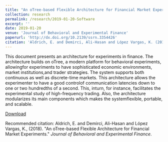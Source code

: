```yaml
---
title: "An oTree-based Flexible Architecture for Financial Market Experiments"
collection: research
permalink: /research/2019-01-20-Software
excerpt: ''
date: 2019-01-20
venue: 'Journal of Behavioral and Experimental Finance'
paperurl: 'http://dx.doi.org/10.2139/ssrn.3354426'
citation: 'Aldrich, E. and Demirci, Ali-Hasan and López Vargas, K. (2019). &quot;An oTree-based Flexible Architecture for Financial Market Experiments.&quot; <i>Journal of Behavioral and Experimental Finance</i>.'
---
```

This document presents an architecture for experiments in finance. The architecture builds on oTree, a modern platform for behavioral experiments, allowingfor experiments to have sophisticated economic environments, market institutions,and trader strategies. The system supports both continuous as well as discrete-time markets. This architecture allows the experimenter to have a good controlof communication latencies down to one or two hundredths of a second. This, inturn, for instance, facilitates the experimental study of high-frequency trading. Also, the architecture modularizes its main components which makes the systemflexible, portable, and scalable.


[Download](http://dx.doi.org/10.2139/ssrn.3354426)

Recommended citation: Aldrich, E. and Demirci, Ali-Hasan and López Vargas, K., (2018). "An oTree-based Flexible Architecture for Financial Market Experiments." <i>Journal of Behavioral and Experimental Finance</i>.
